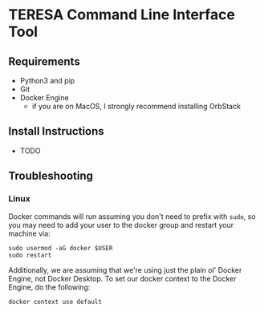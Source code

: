 # TERESA Command Line Interface Tool

## Requirements
- Python3 and pip
- Git
- Docker Engine
    - if you are on MacOS, I strongly recommend installing OrbStack

## Install Instructions
- TODO

## Troubleshooting

### Linux
Docker commands will run assuming you don't need to prefix with `sudo`, so you may need to add your user to the docker group and restart your machine via:
```
sudo usermod -aG docker $USER
sudo restart
```

Additionally, we are assuming that we're using just the plain ol' Docker Engine, not Docker Desktop. To set our docker context to the Docker Engine, do the following:
```
docker context use default
```

